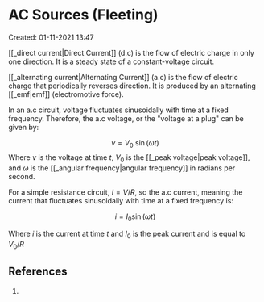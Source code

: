 # AC Sources (Fleeting)
Created: 01-11-2021 13:47

[[_direct current|Direct Current]] (d.c) is the flow of electric charge in only one direction. It is a steady state of a constant-voltage circuit.

[[_alternating current|Alternating Current]] (a.c) is the flow of electric charge that periodically reverses direction. It is produced by an alternating [[_emf|emf]] (electromotive force).

In an a.c circuit, voltage fluctuates sinusoidally with time at a fixed frequency. Therefore, the a.c voltage, or the "voltage at a plug" can be given by:

$$v=V_0\ \sin(\omega t)$$
Where $v$ is the voltage at time $t$, $V_0$ is the [[_peak voltage|peak voltage]], and $\omega$ is the [[_angular frequency|angular frequency]] in radians per second. 

For a simple resistance circuit, $I=V/R$, so the a.c current, meaning the current that fluctuates sinusoidally with time at a fixed frequency is:

$$i=I_0\sin(\omega t)$$

Where $i$ is the current at time $t$ and $I_0$ is the peak current and is equal to $V_0/R$

## References
1. 